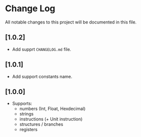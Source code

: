 # Change Log

All notable changes to this project will be documented in this file.

## [1.0.2]
- Add supprt `CHANGELOG.md` file.

## [1.0.1]

- Add support constants name.

## [1.0.0]
- Supports:
    - numbers (Int, Float, Hexdecimal)
    - strings
    - instructions (+ Unit instruction)
    - structures / branches
    - registers
